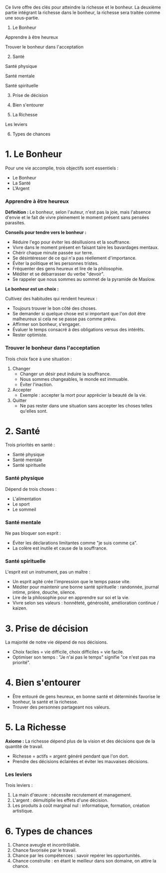   

Ce livre offre des clés pour atteindre la richesse et le bonheur. La deuxième partie intégrant la richesse dans le bonheur, la richesse sera traitée comme une sous-partie.

  

1. Le Bonheur

Apprendre à être heureux

Trouver le bonheur dans l'acceptation

2. Santé

Santé physique

Santé mentale

Santé spirituelle

3. Prise de décision

4. Bien s'entourer

5. La Richesse

Les leviers

6. Types de chances

# 1. Le Bonheur

Pour une vie accomplie, trois objectifs sont essentiels :

- Le Bonheur
- La Santé
- L'Argent

### Apprendre à être heureux

**Définition :** Le bonheur, selon l'auteur, n'est pas la joie, mais l'absence d'envie et le fait de vivre pleinement le moment présent sans pensées parasites.

**Conseils pour tendre vers le bonheur :**

- Réduire l'ego pour éviter les désillusions et la souffrance.
- Vivre dans le moment présent en faisant taire les bavardages mentaux.
- Chérir chaque minute passée sur terre.
- Se désintéresser de ce qui n'a pas réellement d'importance.
- Éviter la politique et les personnes tristes.
- Fréquenter des gens heureux et lire de la philosophie.
- Méditer et se débarrasser du verbe "devoir".
- Se rappeler que nous sommes au sommet de la pyramide de Maslow.

**Le bonheur est un choix :**

Cultivez des habitudes qui rendent heureux :

- Toujours trouver le bon côté des choses.
- Se demander si quelque chose est si important que l'on doit être malheureux si cela ne se passe pas comme prévu.
- Affirmer son bonheur, s'engager.
- Évaluer le temps consacré à des obligations versus des intérêts.
- Rester optimiste.

### Trouver le bonheur dans l'acceptation

Trois choix face à une situation :

1. Changer
    - Changer un désir peut induire la souffrance.
    - Nous sommes changeables, le monde est immuable.
    - Éviter l'inaction.
2. Accepter
    - Exemple : accepter la mort pour apprécier la beauté de la vie.
3. Quitter
    - Ne pas rester dans une situation sans accepter les choses telles qu'elles sont.

# 2. Santé

Trois priorités en santé :

- Santé physique
- Santé mentale
- Santé spirituelle

### Santé physique

Dépend de trois choses :

- L'alimentation
- Le sport
- Le sommeil

### Santé mentale

Ne pas bloquer son esprit :

- Éviter les déclarations limitantes comme "je suis comme ça".
- La colère est inutile et cause de la souffrance.

### Santé spirituelle

L'esprit est un instrument, pas un maître :

- Un esprit agité crée l'impression que le temps passe vite.
- Méditer pour maintenir une bonne santé spirituelle : randonnée, journal intime, prière, douche, silence.
- Lire de la philosophie pour en apprendre sur soi et la vie.
- Vivre selon ses valeurs : honnêteté, générosité, amélioration continue / kaizen.

# 3. Prise de décision

La majorité de notre vie dépend de nos décisions.

- Choix faciles = vie difficile, choix difficiles = vie facile.
- Optimiser son temps : "Je n'ai pas le temps" signifie "ce n'est pas ma priorité".

# 4. Bien s'entourer

- Être entouré de gens heureux, en bonne santé et déterminés favorise le bonheur, la santé et la richesse.
- Trouver des personnes partageant nos valeurs.

# 5. La Richesse

**Axiome :** La richesse dépend plus de la vision et des décisions que de la quantité de travail.

- Richesse = actifs = argent généré pendant que l'on dort.
- Prendre des décisions éclairées et éviter les mauvaises décisions.

### Les leviers

Trois leviers :

1. La main d'œuvre : nécessite recrutement et management.
2. L'argent : démultiplie les effets d'une décision.
3. Les produits à coût marginal nul : informatique, formation, création artistique.

# 6. Types de chances

1. Chance aveugle et incontrôlable.
2. Chance favorisée par le travail.
3. Chance par les compétences : savoir repérer les opportunités.
4. Chance construite : en étant le meilleur dans son domaine, on attire la chance.